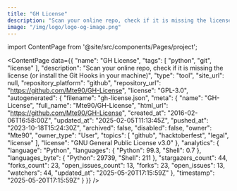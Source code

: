 ```yaml
---
title: "GH License"
description: "Scan your online repo, check if it is missing the license (or install the Git Hooks in your machine)"
image: "/img/logo/logo-og-image.png"
---
```

import ContentPage from '@site/src/components/Pages/project';

<ContentPage
    data={{
  "name": "GH License",
  "tags": [
    "python",
    "git",
    "license"
  ],
  "description": "Scan your online repo, check if it is missing the license (or install the Git Hooks in your machine)",
  "type": "tool",
  "site_url": null,
  "repository_platform": "github",
  "repository_url": "https://github.com/Mte90/GH-License",
  "license": "GPL-3.0",
  "autogenerated": {
    "filename": "gh-license.json",
    "meta": {
      "name": "GH-License",
      "full_name": "Mte90/GH-License",
      "html_url": "https://github.com/Mte90/GH-License",
      "created_at": "2016-02-06T16:58:00Z",
      "updated_at": "2025-02-05T11:13:45Z",
      "pushed_at": "2023-10-18T15:24:30Z",
      "archived": false,
      "disabled": false,
      "owner": "Mte90",
      "owner_type": "User",
      "topics": [
        "github",
        "hacktoberfest",
        "legal",
        "license"
      ],
      "license": "GNU General Public License v3.0"
    },
    "analytics": {
      "language": "Python",
      "languages": {
        "Python": 99.3,
        "Shell": 0.7
      },
      "languages_byte": {
        "Python": 29739,
        "Shell": 211
      },
      "stargazers_count": 44,
      "forks_count": 23,
      "open_issues_count": 13,
      "forks": 23,
      "open_issues": 13,
      "watchers": 44,
      "updated_at": "2025-05-20T17:15:59Z"
    },
    "timestamp": "2025-05-20T17:15:59Z"
  }
}}
/>
